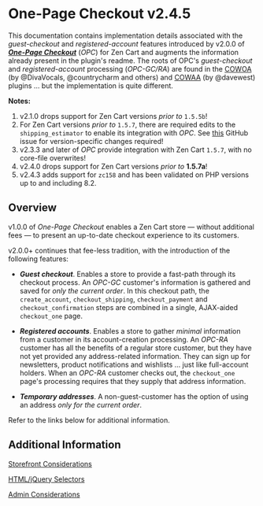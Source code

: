 # One-Page Checkout v2.4.5

This documentation contains implementation details associated with the *guest-checkout* and *registered-account* features introduced by v2.0.0 of [***One-Page Checkout***](https://github.com/lat9/one_page_checkout) (*OPC*) for Zen Cart and augments the information already present in the plugin's readme. The roots of OPC's *guest-checkout* and *registered-account* processing (*OPC-GC/RA*) are found in the [COWOA](https://www.zen-cart.com/showthread.php?196995-COWOA-%28for-ZC-v1-5-x%29) (by @DivaVocals, @countrycharm and others) and [COWAA](https://www.zen-cart.com/downloads.php?do=file&id=2131) (by @davewest) plugins &hellip; but the implementation is quite different.

**Notes:** 


1. v2.1.0 drops support for Zen Cart versions _prior to_ `1.5.5b`!
2. For Zen Cart versions *prior to* `1.5.7`, there are required edits to the `shipping_estimator` to enable its integration with _OPC_.  See [this](https://github.com/lat9/one_page_checkout/issues/193) GitHub issue for version-specific changes required!
3. v2.3.3 and later of *OPC* provide integration with Zen Cart `1.5.7`, with no core-file overwrites!
4. v2.4.0 drops support for Zen Cart versions *prior to* **1.5.7a**!
5. v2.4.3 adds support for `zc158` and has been validated on PHP versions up to and including 8.2.

## Overview ##

v1.0.0 of *One-Page Checkout* enables a Zen Cart store &mdash; without additional fees &mdash; to present an up-to-date checkout experience to its customers. 

v2.0.0+ continues that fee-less tradition, with the introduction of the following features:

- ***Guest checkout***. Enables a store to provide a fast-path through its checkout process.  An *OPC-GC* customer's information is gathered and saved for *only the current order*.  In this checkout path, the `create_account`, `checkout_shipping`, `checkout_payment` and `checkout_confirmation` steps are combined in a single, AJAX-aided `checkout_one` page.

- ***Registered accounts***.  Enables a store to gather *minimal* information from a customer in its account-creation processing.  An *OPC-RA* customer has all the benefits of a regular store customer, but they have not yet provided any address-related information.  They can sign up for newsletters, product notifications and wishlists &hellip; just like full-account holders.  When an *OPC-RA* customer checks out, the `checkout_one` page's processing requires that they supply that address information.

- ***Temporary addresses***.  A non-guest-customer has the option of using an address *only for the current order*.  

Refer to the links below for additional information.

## Additional Information ###

[Storefront Considerations](pages/storefront.md)

[HTML/jQuery Selectors](pages/jquery_selectors.md)

[Admin Considerations](pages/admin.md)
